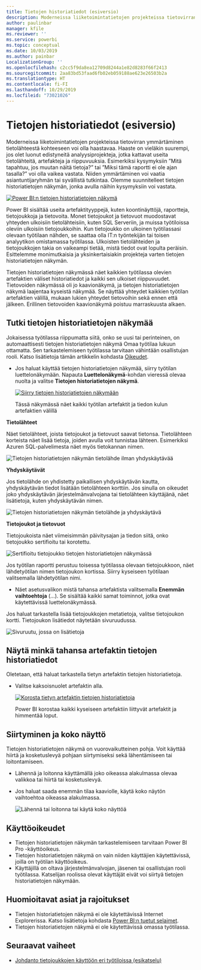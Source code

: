 ```yaml
---
title: Tietojen historiatiedot (esiversio)
description: Moderneissa liiketoimintatietojen projekteissa tietovirran ymmärtäminen tietolähteestä kohteeseen on tärkeä haaste monille asiakkaille.
author: paulinbar
manager: kfile
ms.reviewer: ''
ms.service: powerbi
ms.topic: conceptual
ms.date: 10/03/2019
ms.author: painbar
LocalizationGroup: ''
ms.openlocfilehash: c2cc5f9da8ea12709d8244a1e82d8283f66f2413
ms.sourcegitcommit: 2aa83bd53faad6fb02eb059188ae623e26503b2a
ms.translationtype: HT
ms.contentlocale: fi-FI
ms.lasthandoff: 10/29/2019
ms.locfileid: "73021026"
---
```

# <a name="data-lineage-preview"></a>Tietojen historiatiedot (esiversio)
Moderneissa liiketoimintatietojen projekteissa tietovirran ymmärtäminen tietolähteestä kohteeseen voi olla haastavaa. Haaste on vieläkin suurempi, jos olet luonut edistyneitä analyysiprojekteja, jotka kattavat useita tietolähteitä, artefakteja ja riippuvuuksia.  Esimerkiksi kysymyksiin ”Mitä tapahtuu, jos muutan näitä tietoja?” tai ”Miksi tämä raportti ei ole ajan tasalla?” voi olla vaikea vastata. Niiden ymmärtäminen voi vaatia asiantuntijaryhmän tai syvällistä tutkintaa. Olemme suunnitelleet tietojen historiatietojen näkymän, jonka avulla näihin kysymyksiin voi vastata.

[ ![Power BI:n tietojen historiatietojen näkymä](media/service-data-lineage/power-bi-lineage-view-cropped.png) ](media/service-data-lineage/power-bi-lineage-view-full-size.png#lightbox)
 
Power BI sisältää useita artefaktityyppejä, kuten koontinäyttöjä, raportteja, tietojoukkoja ja tietovoita. Monet tietojoukot ja tietovuot muodostavat yhteyden ulkoisiin tietolähteisiin, kuten SQL Serveriin, ja muissa työtiloissa oleviin ulkoisiin tietojoukkoihin. Kun tietojoukko on ulkoinen työtilassasi olevaan työtilaan nähden, se saattaa olla IT:n työntekijän tai toisen analyytikon omistamassa työtilassa. Ulkoisten tietolähteiden ja tietojoukkojen takia on vaikeampi tietää, mistä tiedot ovat lopulta peräisin. Esittelemme monimutkaisia ja yksinkertaisiakin projekteja varten tietojen historiatietojen näkymän. 

Tietojen historiatietojen näkymässä näet kaikkien työtilassa olevien artefaktien väliset historiatiedot ja kaikki sen ulkoiset riippuvuudet. Tietovoiden näkymässä oli jo kaavionäkymä, ja tietojen historiatietojen näkymä laajentaa kyseistä näkymää. Se näyttää yhteydet kaikkien työtilan artefaktien välillä, mukaan lukien yhteydet tietovoihin sekä ennen että jälkeen. Erillinen tietovoiden kaavionäkymä poistuu marraskuusta alkaen.

## <a name="explore-lineage-view"></a>Tutki tietojen historiatietojen näkymää

Jokaisessa työtilassa riippumatta siitä, onko se uusi tai perinteinen, on automaattisesti tietojen historiatietojen näkymä Omaa työtilaa lukuun ottamatta. Sen tarkastelemiseen työtilassa tarvitaan vähintään osallistujan rooli. Katso lisätietoja tämän artikkelin kohdasta [Oikeudet](#permissions). 

- Jos haluat käyttää tietojen historiatietojen näkymää, siirry työtilan luettelonäkymään. Napauta **Luettelonäkymä**-kohdan vieressä olevaa nuolta ja valitse **Tietojen historiatietojen näkymä**.

    [ ![Siirry tietojen historiatietojen näkymään](media/service-data-lineage/power-bi-lineage-list-view-cropped.png) ](media/service-data-lineage/power-bi-lineage-list-view.png#lightbox)

    Tässä näkymässä näet kaikki työtilan artefaktit ja tiedon kulun artefaktien välillä

**Tietolähteet**

Näet tietolähteet, joista tietojoukot ja tietovuot saavat tietonsa. Tietolähteen korteista näet lisää tietoja, joiden avulla voit tunnistaa lähteen. Esimerkiksi Azuren SQL-palvelimesta näet myös tietokannan nimen.

![Tietojen historiatietojen näkymän tietolähde ilman yhdyskäytävää](media/service-data-lineage/power-bi-lineage-data-source-no-gateway.png)
 
**Yhdyskäytävät**

Jos tietolähde on yhdistetty paikallisen yhdyskäytävän kautta, yhdyskäytävän tiedot lisätään tietolähteen korttiin. Jos sinulla on oikeudet joko yhdyskäytävän järjestelmänvalvojana tai tietolähteen käyttäjänä, näet lisätietoja, kuten yhdyskäytävän nimen.

![Tietojen historiatietojen näkymän tietolähde ja yhdyskäytävä](media/service-data-lineage/power-bi-lineage-data-source-with-gateway.png)

**Tietojoukot ja tietovuot**
 
Tietojoukoista näet viimeisimmän päivitysajan ja tiedon siitä, onko tietojoukko sertifioitu tai korotettu.

![Sertifioitu tietojoukko tietojen historiatietojen näkymässä](media/service-data-lineage/power-bi-lineage-external-certified-dataset.png)
 
Jos työtilan raportti perustuu toisessa työtilassa olevaan tietojoukkoon, näet lähdetyötilan nimen tietojoukon kortissa. Siirry kyseiseen työtilaan valitsemalla lähdetyötilan nimi.
 
- Näet asetusvalikon mistä tahansa artefaktista valitsemalla **Enemmän vaihtoehtoja** (...). Se sisältää kaikki samat toiminnot, jotka ovat käytettävissä luettelonäkymässä.
  
Jos haluat tarkastella lisää tietojoukkojen metatietoja, valitse tietojoukon kortti. Tietojoukon lisätiedot näytetään sivuruudussa.

![Sivuruutu, jossa on lisätietoja](media/service-data-lineage/power-bi-lineage-side-pane.png)
 
## <a name="show-lineage-for-any-artifact"></a>Näytä minkä tahansa artefaktin tietojen historiatiedot 

Oletetaan, että haluat tarkastella tietyn artefaktin tietojen historiatietoja.

- Valitse kaksoisnuolet artefaktin alla.

    [ ![Korosta tietyn artefaktin tietojen historiatietoja](media/service-data-lineage/power-bi-lineage-highlight-cropped.png) ](media/service-data-lineage/power-bi-lineage-highlight-full-size.png#lightbox)

    Power BI korostaa kaikki kyseiseen artefaktiin liittyvät artefaktit ja himmentää loput. 

## <a name="navigation-and-full-screen"></a>Siirtyminen ja koko näyttö 

Tietojen historiatietojen näkymä on vuorovaikutteinen pohja. Voit käyttää hiirtä ja kosketuslevyä pohjaan siirtymiseksi sekä lähentämiseen tai loitontamiseen.  

- Lähennä ja loitonna käyttämällä joko oikeassa alakulmassa olevaa valikkoa tai hiirtä tai kosketuslevyä. 

- Jos haluat saada enemmän tilaa kaaviolle, käytä koko näytön vaihtoehtoa oikeassa alakulmassa. 

    ![Lähennä tai loitonna tai käytä koko näyttöä](media/service-data-lineage/power-bi-lineage-zoom-full-screen.png)

## <a name="permissions"></a>Käyttöoikeudet

- Tietojen historiatietojen näkymän tarkastelemiseen tarvitaan Power BI Pro -käyttöoikeus.
- Tietojen historiatietojen näkymä on vain niiden käyttäjien käytettävissä, joilla on työtilan käyttöoikeus.
- Käyttäjillä on oltava järjestelmänvalvojan, jäsenen tai osallistujan rooli työtilassa. Katselijan roolissa olevat käyttäjät eivät voi siirtyä tietojen historiatietojen näkymään.

## <a name="considerations-and-limitations"></a>Huomioitavat asiat ja rajoitukset

- Tietojen historiatietojen näkymä ei ole käytettävissä Internet Explorerissa. Katso lisätietoja kohdasta [Power BI:n tuetut selaimet](power-bi-browsers.md).
- Tietojen historiatietojen näkymä ei ole käytettävissä omassa työtilassa.

## <a name="next-steps"></a>Seuraavat vaiheet

- [Johdanto tietojoukkojen käyttöön eri työtiloissa (esikatselu)](service-datasets-across-workspaces.md)
